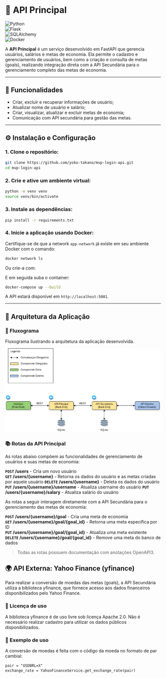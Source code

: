 # 🌱 API Principal
![Python](https://img.shields.io/badge/Python-3776AB?style=for-the-badge&logo=python&logoColor=white)  
![Flask](https://img.shields.io/badge/Flask-000000?style=for-the-badge&logo=flask&logoColor=white)  
![SQLAlchemy](https://img.shields.io/badge/SQLAlchemy-FFCA28?style=for-the-badge&logo=sqlalchemy&logoColor=black)  
![Docker](https://img.shields.io/badge/Docker-2496ED?style=for-the-badge&logo=docker&logoColor=white)

A **API Principal** é um serviço desenvolvido em FastAPI que gerencia usuários, salários e metas de economia.
Ela permite o cadastro e gerenciamento de usuários, bem como a criação e consulta de metas (goals), 
realizando integração direta com a API Secundária para o gerenciamento completo das metas de economia.

---

## 🚀 Funcionalidades

- Criar, excluir e recuperar informações de usuário;
- Atualizar nome de usuário e salário;
- Criar, visualizar, atualizar e excluir metas de economia;
- Comunicação com API secundária para gestão das metas.

---

## ⚙️ Instalação e Configuração

### 1. Clone o repositório:
```bash
git clone https://github.com/yoko-takano/mvp-login-api.git
cd mvp-login-api
```

### 2. Crie e ative um ambiente virtual:

```bash
python -m venv venv
source venv/bin/activate
```

### 3. Instale as dependências:

```bash
pip install -r requirements.txt
```

### 4. Inicie a aplicação usando Docker:

Certifique-se de que a network `app-network` já existe em seu ambiente Docker com o comando:

```bash
docker network ls
```

Ou crie-a com:

E em seguida suba o container:
```bash
docker-compose up --build
```

A API estará disponível em `http://localhost:5001`.

---

## 📌 Arquitetura da Aplicação

### 🎯 Fluxograma
Fluxograma ilustrando a arquitetura da aplicação desenvolvida.

![Arquitetura](mvp-04.png)

### 📚 Rotas da API Principal

As rotas abaixo compõem as funcionalidades de gerenciamento de usuários e suas metas de economia:

**`POST` /users** - Cria um novo usuário  
**`GET` /users/{username}** - Retorna os dados do usuário e as metas criadas por aquele usuário
**`DELETE` /users/{username}** - Deleta os dados do usuário
**`PUT` /users/{username}/username** - Atualiza username do usuário
**`PUT` /users/{username}/salary** - Atualiza salário do usuário

As rotas a seguir interagem diretamente com a API Secundária para o gerenciamento das metas de economia:

**`POST` /users/{username}/goal** - Cria uma meta de economia  
**`GET` /users/{username}/goal/{goal_id}** - Retorna uma meta específica por ID  
**`PUT` /users/{username}/goal/{goal_id}** - Atualiza uma meta existente  
**`DELETE` /users/{username}/goal/{goal_id}** - Remove uma meta do banco de dados  

> Todas as rotas possuem documentação com anotações OpenAPI3.

## 🌍 API Externa: Yahoo Finance (yfinance)

Para realizar a conversão de moedas das metas (goals), a API Secundária utiliza a biblioteca yfinance, 
que fornece acesso aos dados financeiros disponibilizados pelo Yahoo Finance.

### 📄 Licença de uso

A biblioteca yfinance é de uso livre sob licença Apache 2.0.
Não é necessário realizar cadastro para utilizar os dados públicos disponibilizados.

### 💱 Exemplo de uso
A conversão de moedas é feita com o código da moeda no formato de par cambial:

```
pair = "USDBRL=X"
exchange_rate = YahooFinanceService.get_exchange_rate(pair)
```
